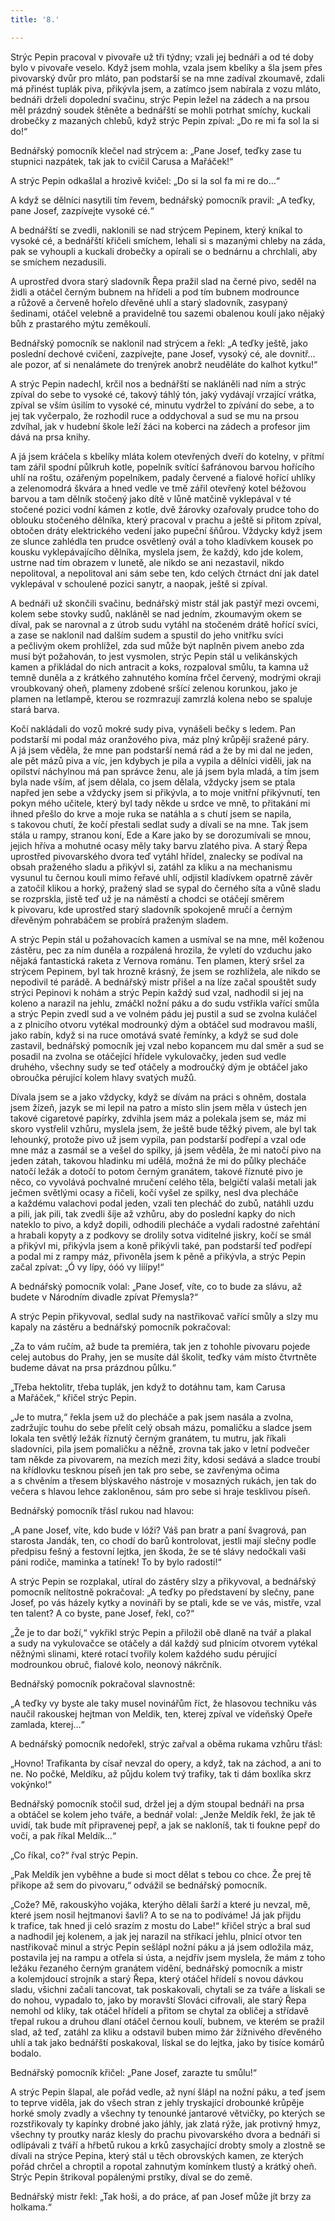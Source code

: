 ```yaml
---
title: '8.'

---
```



Strýc Pepin pracoval v pivovaře už tři týdny; vzali jej bednáři a od té doby bylo v pivovaře veselo. Když jsem mohla, vzala jsem kbelíky a šla jsem přes pivovarský dvůr pro mláto, pan podstarší se na mne zadíval zkoumavě, zdali má přinést tuplák piva, přikývla jsem, a zatímco jsem nabírala z vozu mláto, bednáři drželi dopolední svačinu, strýc Pepin ležel na zádech a na prsou měl prázdný soudek štěněte a bednářští se mohli potrhat smíchy, kuckali drobečky z mazaných chlebů, když strýc Pepin zpíval: „Do re mi fa sol la si do!“

Bednářský pomocník klečel nad strýcem a: „Pane Josef, teďky zase tu stupnici nazpátek, tak jak to cvičil Carusa a Mařáček!“

A strýc Pepin odkašlal a hrozivě kvičel: „Do si la sol fa mi re do…“

A když se dělníci nasytili tím řevem, bednářský pomocník pravil: „A teďky, pane Josef, zazpívejte vysoké cé.“

A bednářští se zvedli, naklonili se nad strýcem Pepinem, který kníkal to vysoké cé, a bednářští křičeli smíchem, lehali si s mazanými chleby na záda, pak se vyhoupli a kuckali drobečky a opírali se o bednárnu a chrchlali, aby se smíchem nezadusili.

A uprostřed dvora starý sladovník Řepa pražil slad na černé pivo, seděl na židli a otáčel černým bubnem na hřídeli a pod tím bubnem modrounce a růžově a červeně hořelo dřevěné uhlí a starý sladovník, zasypaný šedinami, otáčel velebně a pravidelně tou sazemi obalenou koulí jako nějaký bůh z prastarého mýtu zeměkoulí.

Bednářský pomocník se naklonil nad strýcem a řekl: „A teďky ještě, jako poslední dechové cvičení, zazpívejte, pane Josef, vysoký cé, ale dovnitř… ale pozor, ať si nenalámete do trenýrek anobrž neuděláte do kalhot kytku!“

A strýc Pepin nadechl, krčil nos a bednářští se nakláněli nad ním a strýc zpíval do sebe to vysoké cé, takový táhlý tón, jaký vydávají vrzající vrátka, zpíval se vším úsilím to vysoké cé, minutu vydržel to zpívání do sebe, a to jej tak vyčerpalo, že rozhodil ruce a oddychoval a sud se mu na prsou zdvíhal, jak v hudební škole leží žáci na koberci na zádech a profesor jim dává na prsa knihy.

A já jsem kráčela s kbelíky mláta kolem otevřených dveří do kotelny, v přítmí tam zářil spodní půlkruh kotle, popelník svítící šafránovou barvou hořícího uhlí na roštu, ozářeným popelníkem, padaly červené a fialové hořící uhlíky a zelenomodrá škvára a hned vedle ve tmě zářil otevřený kotel béžovou barvou a tam dělník stočený jako dítě v lůně matčině vyklepával v té stočené pozici vodní kámen z kotle, dvě žárovky ozařovaly prudce toho do oblouku stočeného dělníka, který pracoval v prachu a ještě si přitom zpíval, obtočen dráty elektrického vedení jako pupeční šňůrou. Vždycky když jsem ze slunce zahlédla ten prudce osvětlený ovál a toho kladívkem kousek po kousku vyklepávajícího dělníka, myslela jsem, že každý, kdo jde kolem, ustrne nad tím obrazem v lunetě, ale nikdo se ani nezastavil, nikdo nepolitoval, a nepolitoval ani sám sebe ten, kdo celých čtrnáct dní jak datel vyklepával v schoulené pozici sanytr, a naopak, ještě si zpíval.

A bednáři už skončili svačinu, bednářský mistr stál jak pastýř mezi ovcemi, kolem sebe stovky sudů, nakláněl se nad jedním, zkoumavým okem se díval, pak se narovnal a z útrob sudu vytáhl na stočeném drátě hořící svíci, a zase se naklonil nad dalším sudem a spustil do jeho vnitřku svíci a pečlivým okem prohlížel, zda sud může být naplněn pivem anebo zda musí být požahován, to jest vysmolen, strýc Pepin stál u velikánských kamen a přikládal do nich antracit a koks, rozpaloval smůlu, ta kamna už temně duněla a z krátkého zahnutého komína frčel červený, modrými okraji vroubkovaný oheň, plameny zdobené sršící zelenou korunkou, jako je plamen na letlampě, kterou se rozmrazují zamrzlá kolena nebo se spaluje stará barva.

Kočí nakládali do vozů mokré sudy piva, vynášeli bečky s ledem. Pan podstarší mi podal máz oranžového piva, máz plný krůpějí sražené páry. A já jsem věděla, že mne pan podstarší nemá rád a že by mi dal ne jeden, ale pět mázů piva a víc, jen kdybych je pila a vypila a dělníci viděli, jak na opilství náchylnou má pan správce ženu, ale já jsem byla mladá, a tím jsem byla nade vším, ať jsem dělala, co jsem dělala, vždycky jsem se ptala napřed jen sebe a vždycky jsem si přikývla, a to moje vnitřní přikývnutí, ten pokyn mého učitele, který byl tady někde u srdce ve mně, to přitakání mi ihned přešlo do krve a moje ruka se natáhla a s chutí jsem se napila, s takovou chutí, že kočí přestali sedlat sudy a dívali se na mne. Tak jsem stála u rampy, stranou koní, Ede a Kare jako by se dorozumívali se mnou, jejich hříva a mohutné ocasy měly taky barvu zlatého piva. A starý Řepa uprostřed pivovarského dvora teď vytáhl hřídel, znalecky se podíval na obsah praženého sladu a přikývl si, zatáhl za kliku a na mechanismu vysunul tu černou kouli mimo řeřavé uhlí, odjistil kladívkem opatrně závěr a zatočil klikou a horký, pražený slad se sypal do černého síta a vůně sladu se rozprskla, jistě teď už je na náměstí a chodci se otáčejí směrem k pivovaru, kde uprostřed starý sladovník spokojeně mručí a černým dřevěným pohrabáčem se probírá praženým sladem.

A strýc Pepin stál u požahovacích kamen a usmíval se na mne, měl koženou zástěru, pec za ním duněla a rozpálená hrozila, že vyletí do vzduchu jako nějaká fantastická raketa z Vernova románu. Ten plamen, který sršel za strýcem Pepinem, byl tak hrozně krásný, že jsem se rozhlížela, ale nikdo se nepodivil té parádě. A bednářský mistr přišel a na líze začal spouštět sudy strýci Pepinovi k nohám a strýc Pepin každý sud vzal, nadhodil si jej na koleno a narazil na jehlu, zmáčkl nožní páku a do sudu vstřikla vařící smůla a strýc Pepin zvedl sud a ve volném pádu jej pustil a sud se zvolna kuláčel a z plnicího otvoru vytékal modrounký dým a obtáčel sud modravou mašlí, jako rabín, když si na ruce omotává svaté řemínky, a když se sud dole zastavil, bednářský pomocník jej vzal nebo kopancem mu dal směr a sud se posadil na zvolna se otáčející hřídele vykulovačky, jeden sud vedle druhého, všechny sudy se teď otáčely a modroučký dým je obtáčel jako obroučka pérující kolem hlavy svatých mužů.

Dívala jsem se a jako vždycky, když se dívám na práci s ohněm, dostala jsem žízeň, jazyk se mi lepil na patro a místo slin jsem měla v ústech jen takové cigaretové papírky, zdvihla jsem máz a polekala jsem se, máz mi skoro vystřelil vzhůru, myslela jsem, že ještě bude těžký pivem, ale byl tak lehounký, protože pivo už jsem vypila, pan podstarší podřepí a vzal ode mne máz a zasmál se a vešel do spilky, já jsem věděla, že mi natočí pivo na jeden zátah, takovou hladinku mi udělá, možná že mi do půlky plecháče natočí ležák a dotočí to potom černým granátem, takové říznuté pivo je něco, co vyvolává pochvalné mručení celého těla, belgičtí valaši metali jak ječmen světlými ocasy a řičeli, kočí vyšel ze spilky, nesl dva plecháče a každému valachovi podal jeden, vzali ten plecháč do zubů, natáhli uzdu a pili, jak pili, tak zvedli šíje až vzhůru, aby do poslední kapky do nich nateklo to pivo, a když dopili, odhodili plecháče a vydali radostné zařehtání a hrabali kopyty a z podkovy se drolily sotva viditelné jiskry, kočí se smál a přikývl mi, přikývla jsem a koně přikývli také, pan podstarší teď podřepí a podal mi z rampy máz, přivoněla jsem k pěně a přikývla, a strýc Pepin začal zpívat: „Ó vy lípy, óóó vy lííípy!“

A bednářský pomocník volal: „Pane Josef, víte, co to bude za slávu, až budete v Národním divadle zpívat Přemysla?“

A strýc Pepin přikyvoval, sedlal sudy na nastřikovač vařící smůly a slzy mu kapaly na zástěru a bednářský pomocník pokračoval:

„Za to vám ručím, až bude ta premiéra, tak jen z tohohle pivovaru pojede celej autobus do Prahy, jen se musíte dál školit, teďky vám místo čtvrtněte budeme dávat na prsa prázdnou půlku.“

„Třeba hektolitr, třeba tuplák, jen když to dotáhnu tam, kam Carusa a Mařáček,“ křičel strýc Pepin.

„Je to mutra,“ řekla jsem už do plecháče a pak jsem nasála a zvolna, zadržujíc touhu do sebe přelít celý obsah mázu, pomaličku a sladce jsem lokala ten světlý ležák říznutý černým granátem, tu mutru, jak říkali sladovníci, pila jsem pomaličku a něžně, zrovna tak jako v letní podvečer tam někde za pivovarem, na mezích mezi žity, kdosi sedává a sladce troubí na křídlovku tesknou píseň jen tak pro sebe, se zavřenýma očima a s chvěním a třesem blýskavého nástroje v mosazných rukách, jen tak do večera s hlavou lehce zakloněnou, sám pro sebe si hraje tesklivou píseň.

Bednářský pomocník třásl rukou nad hlavou:

„A pane Josef, víte, kdo bude v lóži? Váš pan bratr a paní švagrová, pan starosta Jandák, ten, co chodí do barů kontrolovat, jestli mají slečny podle předpisu fešný a festovní lejtka, jen škoda, že se té slávy nedočkali vaši páni rodiče, maminka a tatínek! To by bylo radosti!“

A strýc Pepin se rozplakal, utíral do zástěry slzy a přikyvoval, a bednářský pomocník nelítostně pokračoval: „A teďky po představení by slečny, pane Josef, po vás házely kytky a novináři by se ptali, kde se ve vás, mistře, vzal ten talent? A co byste, pane Josef, řekl, co?“

„Že je to dar boží,“ vykřikl strýc Pepin a přiložil obě dlaně na tvář a plakal a sudy na vykulovačce se otáčely a dál každý sud plnicím otvorem vytékal něžnými slinami, které rotací tvořily kolem každého sudu pérující modrounkou obruč, fialové kolo, neonový nákrčník.

Bednářský pomocník pokračoval slavnostně:

„A teďky vy byste ale taky musel novinářům říct, že hlasovou techniku vás naučil rakouskej hejtman von Meldik, ten, kterej zpíval ve vídeňský Opeře zamlada, kterej…“

A bednářský pomocník nedořekl, strýc zařval a oběma rukama vzhůru třásl:

„Hovno! Trafikanta by císař nevzal do opery, a když, tak na záchod, a ani to ne. No počké, Meldíku, až půjdu kolem tvý trafiky, tak ti dám boxlíka skrz vokýnko!“

Bednářský pomocník stočil sud, držel jej a dým stoupal bednáři na prsa a obtáčel se kolem jeho tváře, a bednář volal: „Jenže Meldík řekl, že jak tě uvidí, tak bude mít připravenej pepř, a jak se nakloníš, tak ti foukne pepř do vočí, a pak říkal Meldík…“

„Co říkal, co?“ řval strýc Pepin.

„Pak Meldík jen vyběhne a bude si moct dělat s tebou co chce. Že prej tě přikope až sem do pivovaru,“ odvážil se bednářský pomocník.

„Cože? Mě, rakouskýho vojáka, kterýho dělali šarží a které ju nevzal, mě, které jsem nosil hejtmanovi šavli? A to se na to podíváme! Já jak přijdu k trafice, tak hned ji celó srazím z mostu do Labe!“ křičel strýc a bral sud a nadhodil jej kolenem, a jak jej narazil na stříkací jehlu, plnicí otvor ten nastřikovač minul a strýc Pepin sešlápl nožní páku a já jsem odložila máz, postavila jej na rampu a otřela si ústa, a nejdřív jsem myslela, že mám z toho ležáku řezaného černým granátem vidění, bednářský pomocník a mistr a kolemjdoucí strojník a starý Řepa, který otáčel hřídelí s novou dávkou sladu, všichni začali tancovat, tak poskakovali, chytali se za tváře a lískali se do nohou, vypadalo to, jako by moravští Slováci cifrovali, ale starý Řepa nemohl od kliky, tak otáčel hřídelí a přitom se chytal za obličej a střídavě třepal rukou a druhou dlaní otáčel černou koulí, bubnem, ve kterém se pražil slad, až teď, zatáhl za kliku a odstavil buben mimo žár žížnivého dřevěného uhlí a tak jako bednářští poskakoval, lískal se do lejtka, jako by tisíce komárů bodalo.

Bednářský pomocník křičel: „Pane Josef, zarazte tu smůlu!“

A strýc Pepin šlapal, ale pořád vedle, až nyní šlápl na nožní páku, a teď jsem to teprve viděla, jak do všech stran z jehly tryskající drobounké krůpěje horké smoly zvadly a všechny ty tenounké jantarové větvičky, po kterých se rozstřikovaly ty kapínky drobné jako jáhly, jak zlatá rýže, jak protivný hmyz, všechny ty proutky naráz klesly do prachu pivovarského dvora a bednáři si odlípávali z tváří a hřbetů rukou a krků zasychající drobty smoly a zlostně se dívali na strýce Pepina, který stál u těch obrovských kamen, ze kterých pořád chrčel a chroptil a ropotal zahnutým komínkem tlustý a krátký oheň. Strýc Pepin štrikoval popálenými prstíky, díval se do země.

Bednářský mistr řekl: „Tak hoši, a do práce, ať pan Josef může jít brzy za holkama.“
